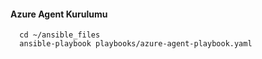 #### Azure Agent Kurulumu
  ```
    cd ~/ansible_files
    ansible-playbook playbooks/azure-agent-playbook.yaml 
  ```
